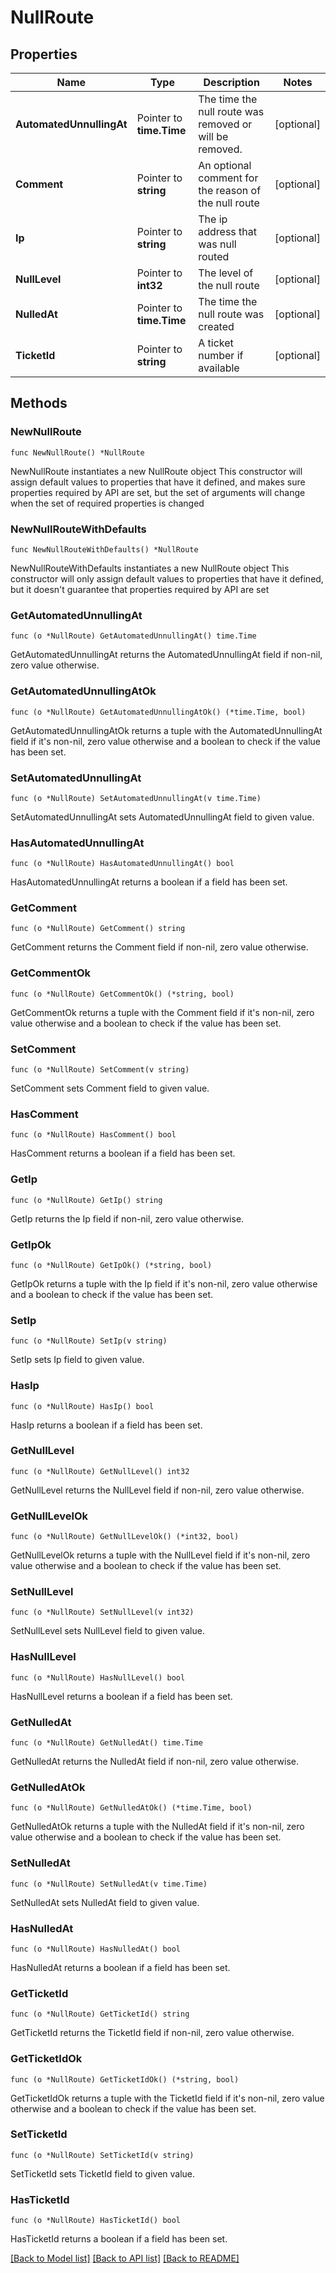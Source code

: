 # NullRoute

## Properties

Name | Type | Description | Notes
------------ | ------------- | ------------- | -------------
**AutomatedUnnullingAt** | Pointer to **time.Time** | The time the null route was removed or will be removed. | [optional] 
**Comment** | Pointer to **string** | An optional comment for the reason of the null route | [optional] 
**Ip** | Pointer to **string** | The ip address that was null routed | [optional] 
**NullLevel** | Pointer to **int32** | The level of the null route | [optional] 
**NulledAt** | Pointer to **time.Time** | The time the null route was created | [optional] 
**TicketId** | Pointer to **string** | A ticket number if available | [optional] 

## Methods

### NewNullRoute

`func NewNullRoute() *NullRoute`

NewNullRoute instantiates a new NullRoute object
This constructor will assign default values to properties that have it defined,
and makes sure properties required by API are set, but the set of arguments
will change when the set of required properties is changed

### NewNullRouteWithDefaults

`func NewNullRouteWithDefaults() *NullRoute`

NewNullRouteWithDefaults instantiates a new NullRoute object
This constructor will only assign default values to properties that have it defined,
but it doesn't guarantee that properties required by API are set

### GetAutomatedUnnullingAt

`func (o *NullRoute) GetAutomatedUnnullingAt() time.Time`

GetAutomatedUnnullingAt returns the AutomatedUnnullingAt field if non-nil, zero value otherwise.

### GetAutomatedUnnullingAtOk

`func (o *NullRoute) GetAutomatedUnnullingAtOk() (*time.Time, bool)`

GetAutomatedUnnullingAtOk returns a tuple with the AutomatedUnnullingAt field if it's non-nil, zero value otherwise
and a boolean to check if the value has been set.

### SetAutomatedUnnullingAt

`func (o *NullRoute) SetAutomatedUnnullingAt(v time.Time)`

SetAutomatedUnnullingAt sets AutomatedUnnullingAt field to given value.

### HasAutomatedUnnullingAt

`func (o *NullRoute) HasAutomatedUnnullingAt() bool`

HasAutomatedUnnullingAt returns a boolean if a field has been set.

### GetComment

`func (o *NullRoute) GetComment() string`

GetComment returns the Comment field if non-nil, zero value otherwise.

### GetCommentOk

`func (o *NullRoute) GetCommentOk() (*string, bool)`

GetCommentOk returns a tuple with the Comment field if it's non-nil, zero value otherwise
and a boolean to check if the value has been set.

### SetComment

`func (o *NullRoute) SetComment(v string)`

SetComment sets Comment field to given value.

### HasComment

`func (o *NullRoute) HasComment() bool`

HasComment returns a boolean if a field has been set.

### GetIp

`func (o *NullRoute) GetIp() string`

GetIp returns the Ip field if non-nil, zero value otherwise.

### GetIpOk

`func (o *NullRoute) GetIpOk() (*string, bool)`

GetIpOk returns a tuple with the Ip field if it's non-nil, zero value otherwise
and a boolean to check if the value has been set.

### SetIp

`func (o *NullRoute) SetIp(v string)`

SetIp sets Ip field to given value.

### HasIp

`func (o *NullRoute) HasIp() bool`

HasIp returns a boolean if a field has been set.

### GetNullLevel

`func (o *NullRoute) GetNullLevel() int32`

GetNullLevel returns the NullLevel field if non-nil, zero value otherwise.

### GetNullLevelOk

`func (o *NullRoute) GetNullLevelOk() (*int32, bool)`

GetNullLevelOk returns a tuple with the NullLevel field if it's non-nil, zero value otherwise
and a boolean to check if the value has been set.

### SetNullLevel

`func (o *NullRoute) SetNullLevel(v int32)`

SetNullLevel sets NullLevel field to given value.

### HasNullLevel

`func (o *NullRoute) HasNullLevel() bool`

HasNullLevel returns a boolean if a field has been set.

### GetNulledAt

`func (o *NullRoute) GetNulledAt() time.Time`

GetNulledAt returns the NulledAt field if non-nil, zero value otherwise.

### GetNulledAtOk

`func (o *NullRoute) GetNulledAtOk() (*time.Time, bool)`

GetNulledAtOk returns a tuple with the NulledAt field if it's non-nil, zero value otherwise
and a boolean to check if the value has been set.

### SetNulledAt

`func (o *NullRoute) SetNulledAt(v time.Time)`

SetNulledAt sets NulledAt field to given value.

### HasNulledAt

`func (o *NullRoute) HasNulledAt() bool`

HasNulledAt returns a boolean if a field has been set.

### GetTicketId

`func (o *NullRoute) GetTicketId() string`

GetTicketId returns the TicketId field if non-nil, zero value otherwise.

### GetTicketIdOk

`func (o *NullRoute) GetTicketIdOk() (*string, bool)`

GetTicketIdOk returns a tuple with the TicketId field if it's non-nil, zero value otherwise
and a boolean to check if the value has been set.

### SetTicketId

`func (o *NullRoute) SetTicketId(v string)`

SetTicketId sets TicketId field to given value.

### HasTicketId

`func (o *NullRoute) HasTicketId() bool`

HasTicketId returns a boolean if a field has been set.


[[Back to Model list]](../README.md#documentation-for-models) [[Back to API list]](../README.md#documentation-for-api-endpoints) [[Back to README]](../README.md)


